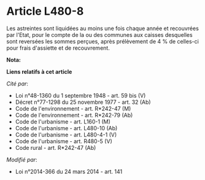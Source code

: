 # Article L480-8

Les astreintes sont liquidées au moins une fois chaque année  et recouvrées par l'Etat, pour le compte de la ou des communes
aux caisses desquelles sont reversées les sommes perçues, après prélèvement de 4 % de celles-ci pour frais d'assiette et de
recouvrement.

**Nota:**



**Liens relatifs à cet article**

_Cité par_:

  - Loi n°48-1360 du 1 septembre 1948 - art. 59 bis (V)
  - Décret n°77-1298 du 25 novembre 1977 - art. 32 (Ab)
  - Code de l'environnement - art. R*242-47 (M)
  - Code de l'environnement - art. R*242-79 (Ab)
  - Code de l'urbanisme - art. L160-1 (M)
  - Code de l'urbanisme - art. L480-10 (Ab)
  - Code de l'urbanisme - art. L480-4-1 (V)
  - Code de l'urbanisme - art. R480-5 (V)
  - Code rural - art. R*242-47 (Ab)

_Modifié par_:

  - Loi n°2014-366 du 24 mars 2014 - art. 141
